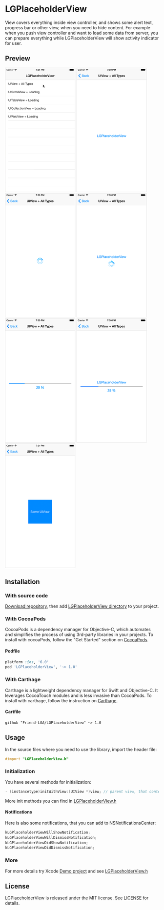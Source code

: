 # LGPlaceholderView

View covers everything inside view controller, and shows some alert text, progress bar or other view, when you need to hide content.
For example when you push view controller and want to load some data from server, you can prepare everything while LGPlaceholderView will show activity indicator for user.

## Preview

<img src="https://raw.githubusercontent.com/Friend-LGA/ReadmeFiles/master/LGPlaceholderView/Preview.gif" width="230"/>
<img src="https://raw.githubusercontent.com/Friend-LGA/ReadmeFiles/master/LGPlaceholderView/1.png" width="230"/>
<img src="https://raw.githubusercontent.com/Friend-LGA/ReadmeFiles/master/LGPlaceholderView/2.png" width="230"/>
<img src="https://raw.githubusercontent.com/Friend-LGA/ReadmeFiles/master/LGPlaceholderView/3.png" width="230"/>
<img src="https://raw.githubusercontent.com/Friend-LGA/ReadmeFiles/master/LGPlaceholderView/4.png" width="230"/>
<img src="https://raw.githubusercontent.com/Friend-LGA/ReadmeFiles/master/LGPlaceholderView/5.png" width="230"/>
<img src="https://raw.githubusercontent.com/Friend-LGA/ReadmeFiles/master/LGPlaceholderView/6.png" width="230"/>

## Installation

### With source code

[Download repository](https://github.com/Friend-LGA/LGPlaceholderView/archive/master.zip), then add [LGPlaceholderView directory](https://github.com/Friend-LGA/LGPlaceholderView/blob/master/LGPlaceholderView/) to your project.

### With CocoaPods

CocoaPods is a dependency manager for Objective-C, which automates and simplifies the process of using 3rd-party libraries in your projects. To install with cocoaPods, follow the "Get Started" section on [CocoaPods](https://cocoapods.org/).

#### Podfile
```ruby
platform :ios, '6.0'
pod 'LGPlaceholderView', '~> 1.0'
```

### With Carthage

Carthage is a lightweight dependency manager for Swift and Objective-C. It leverages CocoaTouch modules and is less invasive than CocoaPods. To install with carthage, follow the instruction on [Carthage](https://github.com/Carthage/Carthage/).

#### Cartfile
```
github "Friend-LGA/LGPlaceholderView" ~> 1.0
```

## Usage

In the source files where you need to use the library, import the header file:

```objective-c
#import "LGPlaceholderView.h"
```

### Initialization

You have several methods for initialization:

```objective-c
- (instancetype)initWithView:(UIView *)view; // parent view, that content you need to hide
```

More init methods you can find in [LGPlaceholderView.h](https://github.com/Friend-LGA/LGPlaceholderView/blob/master/LGPlaceholderView/LGPlaceholderView.h)

#### Notifications

Here is also some notifications, that you can add to NSNotificationsCenter:

```objective-c
kLGPlaceholderViewWillShowNotification;
kLGPlaceholderViewWillDismissNotification;
kLGPlaceholderViewDidShowNotification;
kLGPlaceholderViewDidDismissNotification;
```

### More

For more details try Xcode [Demo project](https://github.com/Friend-LGA/LGPlaceholderView/blob/master/Demo) and see [LGPlaceholderView.h](https://github.com/Friend-LGA/LGPlaceholderView/blob/master/LGPlaceholderView/LGPlaceholderView.h)

## License

LGPlaceholderView is released under the MIT license. See [LICENSE](https://raw.githubusercontent.com/Friend-LGA/LGPlaceholderView/master/LICENSE) for details.

